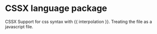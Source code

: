 # CSSX language package

CSSX Support for css syntax with {{ interpolation }}.  Treating the file as a javascript file.
